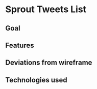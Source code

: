 Sprout Tweets List
=============
Goal
---

Features
---

Deviations from wireframe
---

Technologies used
---
